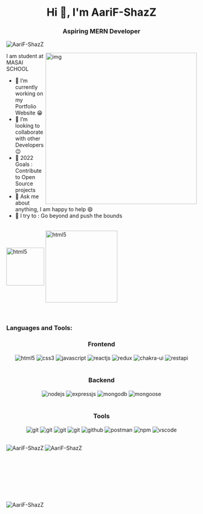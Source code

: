 
<h1 align="center">Hi 👋, I'm AariF-ShazZ
</h1>
<h3 align="center">Aspiring MERN Developer</h3>

<p align="left"> <img src="https://komarev.com/ghpvc/?username=AariF-ShazZ&label=Profile%20views&color=0e75b6&style=flat" alt="AariF-ShazZ" /> </p>
<img src="https://static.toiimg.com/thumb/resizemode-4,width-1280,height-720,msid-89475469/89475469.jpg" alt="img" align="right" width="400"/>
       I am student at MASAI SCHOOL

- 🔭 I’m currently working on my Portfolio Website :grin:
- 👯 I’m looking to collaborate with other Developers :wink:
- 🥅 2022 Goals : Contribute to Open Source projects
- 💬 Ask me about anything, I am happy to help :smile:
- 🧗 I try to : Go beyond and push the bounds <br><br>

<div display="flex" width="200px"> 
       <a href="https://www.linkedin.com/in/aarif-shazz-638647208/"> <img  src="https://wallpaperaccess.com/full/2068758.jpg" align="center" alt="html5" width="100" ></a>
     <a href="https://aarif-shazz.github.io/"><img href="https://aarif-shazz.github.io/" src="https://encrypted-tbn0.gstatic.com/images?q=tbn:ANd9GcQJGM38jC3ht3R5tMTpKy3blkXYvYIq_g62Wn3aTVXWGWHfG0qIvj_ROXMt0UWt6YWDCg&usqp=CAU" align="center" alt="html5" width="190"> </a>     

</div>
<br>
<br>
<div>
  <h3 align="left">Languages and Tools:</h3>
 <div align="center"><h3 align="center">Frontend</h3>
   <img src="https://img.shields.io/badge/html5-%23E34F26.svg?style=for-the-badge&logo=html5&logoColor=white" align="center" alt="html5">
   <img src = "https://img.shields.io/badge/css3-%231572B6.svg?style=for-the-badge&logo=css3&logoColor=white" align="center" alt="css3">
   <img src ="https://img.shields.io/badge/javascript-%23323330.svg?style=for-the-badge&logo=javascript&logoColor=%23F7DF1E" align="center" alt="javascript">
   <img src="https://img.shields.io/badge/React-20232A?style=for-the-badge&logo=react&logoColor=61DAFB"  align="center" alt="reactjs" />
   <img src="https://img.shields.io/badge/Redux-593D88?style=for-the-badge&logo=redux&logoColor=white"  align="center" alt="redux" />
   <img src = "https://img.shields.io/badge/chakra ui-%234ED1C5.svg?style=for-the-badge&logo=chakraui&logoColor=white" align="center" alt="chakra-ui"/>
   <img src="https://img.shields.io/badge/rest api-%23000000.svg?style=for-the-badge&logo=flask&logoColor=white" align="center" alt="restapi"/>  </div>
</br>

 <div align="center"><h3 align="center">Backend</h3> 
   <img src="https://img.shields.io/badge/Node.js-339933?style=for-the-badge&logo=nodedotjs&logoColor=white" align="center" alt="nodejs" />
   <img src="https://img.shields.io/badge/Express.js-000000?style=for-the-badge&logo=express&logoColor=white" align="center" alt="expressjs"/>
   <img src="https://img.shields.io/badge/MongoDB-4EA94B?style=for-the-badge&logo=mongodb&logoColor=white" align="center" alt="mongodb"/>
   <img src="https://img.shields.io/badge/Mongoose-4EA94B?style=for-the-badge&logo=mongoose&logoColor=red" align="center" alt="mongoose"/>
 </div>

 <br/>
 <div align="center"><h3 align="center">Tools</h3> 
   <img src="https://img.shields.io/badge/heroku-%23430098.svg?style=for-the-badge&logo=heroku&logoColor=white" align="center" alt="git"/>
   <img src="https://img.shields.io/badge/netlify-%23000000.svg?style=for-the-badge&logo=netlify&logoColor=#00C7B7" align="center" alt="git"/>
   <img src="https://img.shields.io/badge/vercel-%23000000.svg?style=for-the-badge&logo=vercel&logoColor=whit" align="center" alt="git"/>
   <img src="https://img.shields.io/badge/Git-f44d27?style=for-the-badge&logo=git&logoColor=white"  align="center" alt="git"/>
   <img src="https://img.shields.io/badge/GitHub-100000?style=for-the-badge&logo=github&logoColor=white"  align="center" alt="github"/>
   <img src ="https://img.shields.io/badge/Postman-FF6C37?style=for-the-badge&logo=postman&logoColor=white" align="center" alt="postman">
   <img src = "https://img.shields.io/badge/NPM-%23000000.svg?style=for-the-badge&logo=npm&logoColor=white" align="center" alt="npm">
   <img src="https://img.shields.io/badge/Visual%20Studio-5C2D91.svg?style=for-the-badge&logo=visual-studio&logoColor=white"  align="center" alt="vscode"/>
   <br/>
   <br/>
 </div> 
<p>
 <img align="left" src="https://github-readme-stats.vercel.app/api/top-langs?username=AariF-ShazZ&hide_title=true&hide_border=true&show_icons=true&include_all_commits=true&count_private=true&line_height=21&text_color=000&icon_color=000&bg_color=0,ea6161,ffc64d,fffc4d,52fa5a&theme=graywhite" alt="AariF-ShazZ"/>
 <img align="left" src="https://github-readme-stats.vercel.app/api?username=AariF-ShazZ&hide_title=true&hide_border=true&show_icons=true&include_all_commits=true&count_private=true&line_height=21&text_color=000&icon_color=000&bg_color=0,ea6161,ffc64d,fffc4d,52fa5a&theme=graywhite" alt="AariF-ShazZ" /></p>
<br></br>
<br></br>
<br></br>
<br></br>
<p>
  <p><img align="center" src="https://github-readme-streak-stats.herokuapp.com/?user=AariF-ShazZ" alt="AariF-ShazZ" /></p>
</p>
